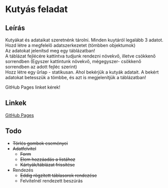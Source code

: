 
# Kutyás feladat

## Leírás

Kutyákat és adataikat szeretnénk tárolni. Minden kuytáról legalább 3 adatot. Hozd létre a megfelelő adatszerkezetet (tömbben objektumok)  
Az adatokat jelenítsd meg egy táblázatban!  
A táblázat fejlécére kattintva tudjunk rendezni növekvő, illetve csökkenő sorrendben (Egyszer kattintunk növekvő, mégegyszer- csökkenő sorrendben az adott fejléc szerint)  
Hozz létre egy űrlap - statikusan. Ahol bekérjük a kutyák adatait. A bekért adatokat betesszük a tömbbe, és azt is megjelenítjük a táblázatban!  

GitHub Pages linket kérek!

## Linkek

[GitHub Pages](https://zschopper.github.io/js_kutya_kartya_tabla_form)

## Todo

- ~~Törlés gombok eseményei~~
- ~~Adatfelvitel~~
  - ~~Form~~
  - ~~Elem hozzáadás a listához~~
  - ~~Kártyák/táblázat frissítése~~
- Rendezés
  - ~~Eddig rögzített táblasorok rendezése~~
  - Felvitelnél rendezett beszúrás


